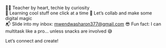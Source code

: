 👩‍🏫 Teacher by heart, techie by curiosity  
🌱 Learning cool stuff one click at a time
🤝 Let’s collab and make some digital magic  
📬 Slide into my inbox: mwendwasharon377@gmail.com 
😎 Fun fact: I can multitask like a pro... unless snacks are involved 😅

Let’s connect and create!

